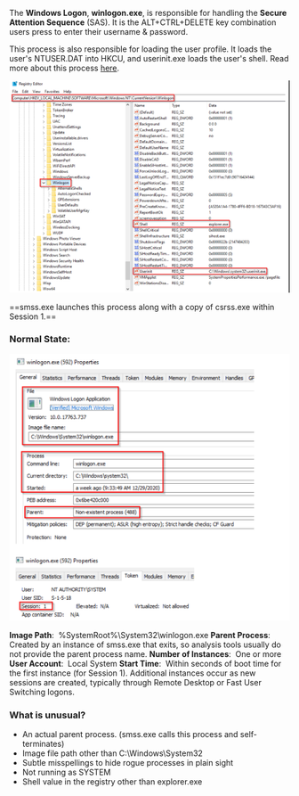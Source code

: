 The **Windows Logon**, **winlogon.exe**, is responsible for handling the **Secure Attention Sequence** (SAS). It is the ALT+CTRL+DELETE key combination users press to enter their username & password.

This process is also responsible for loading the user profile. It loads the user's NTUSER.DAT into HKCU, and userinit.exe loads the user's shell. Read more about this process [here](https://docs.microsoft.com/en-us/previous-versions/windows/it-pro/windows-2000-server/cc939862(v=technet.10)?redirectedfrom=MSDN).

![](../../Attachments/Pasted%20image%2020231105010245.png)

==smss.exe launches this process along with a copy of csrss.exe within Session 1.==
### Normal State:

![](../../Attachments/Pasted%20image%2020231105010252.png)

**Image Path**:  %SystemRoot%\System32\winlogon.exe
**Parent Process**:  Created by an instance of smss.exe that exits, so analysis tools usually do not provide the parent process name.
**Number of Instances**:  One or more
**User Account**:  Local System
**Start Time**:  Within seconds of boot time for the first instance (for Session 1). Additional instances occur as new sessions are created, typically through Remote Desktop or Fast User Switching logons.
### What is unusual?

- An actual parent process. (smss.exe calls this process and self-terminates)
- Image file path other than C:\Windows\System32
- Subtle misspellings to hide rogue processes in plain sight
- Not running as SYSTEM
- Shell value in the registry other than explorer.exe